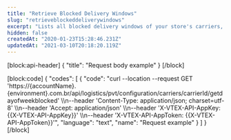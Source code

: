 ```yaml
---
title: "Retrieve Blocked Delivery Windows"
slug: "retrieveblockeddeliverywindows"
excerpt: "Lists all blocked delivery windows of your store's carriers, searching by carrier ID."
hidden: false
createdAt: "2020-01-23T15:28:46.231Z"
updatedAt: "2021-03-10T20:18:20.119Z"
---
```

[block:api-header]
{
  "title": "Request body example"
}
[/block]

[block:code]
{
  "codes": [
    {
      "code": "curl --location --request GET 'https://{accountName}.{environment}.com.br/api/logistics/pvt/configuration/carriers/carrierId/getdayofweekblocked' \\\n--header 'Content-Type: application/json; charset=utf-8' \\\n--header 'Accept: application/json' \\\n--header 'X-VTEX-API-AppKey: {{X-VTEX-API-AppKey}}' \\\n--header 'X-VTEX-API-AppToken: {{X-VTEX-API-AppToken}}'",
      "language": "text",
      "name": "Request example"
    }
  ]
}
[/block]